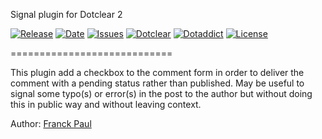 Signal plugin for Dotclear 2

[![Release](https://img.shields.io/github/v/release/franck-paul/signal)](https://github.com/franck-paul/signal/releases)
[![Date](https://img.shields.io/github/release-date/franck-paul/signal)](https://github.com/franck-paul/signal/releases)
[![Issues](https://img.shields.io/github/issues/franck-paul/signal)](https://github.com/franck-paul/signal/issues)
[![Dotclear](https://img.shields.io/badge/dotclear-v2.24-blue.svg)](https://fr.dotclear.org/download)
[![Dotaddict](https://img.shields.io/badge/dotaddict-official-green.svg)](https://plugins.dotaddict.org/dc2/details/signal)
[![License](https://img.shields.io/github/license/franck-paul/signal)](https://github.com/franck-paul/signal/blob/master/LICENSE)

============================

This plugin add a checkbox to the comment form in order to deliver the comment with a pending status rather than published.
May be useful to signal some typo(s) or error(s) in the post to the author but without doing this in public way and without leaving context.

Author: [Franck Paul](https://open-time.net/)
